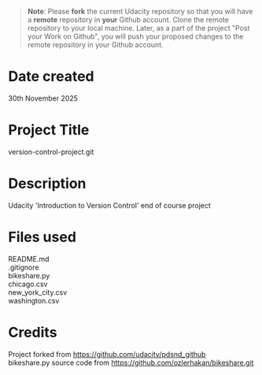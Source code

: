 >**Note**: Please **fork** the current Udacity repository so that you will have a **remote** repository in **your** Github account. Clone the remote repository to your local machine. Later, as a part of the project "Post your Work on Github", you will push your proposed changes to the remote repository in your Github account.

# Date created
30th November 2025 

# Project Title
version-control-project.git

# Description
Udacity 'Introduction to Version Control' end of course project

# Files used
README.md  
.gitignore  
bikeshare.py  
chicago.csv  
new_york_city.csv  
washington.csv

# Credits
Project forked from https://github.com/udacity/pdsnd_github  
bikeshare.py source code from https://github.com/ozlerhakan/bikeshare.git
